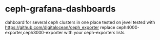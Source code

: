 # ceph-grafana-dashboards
dahboard for several ceph clusters in one place
tested on jevel
tested with https://github.com/digitalocean/ceph_exporter
replace ceph4000-exporter,ceph3000-exporter with your ceph-exporters lists
